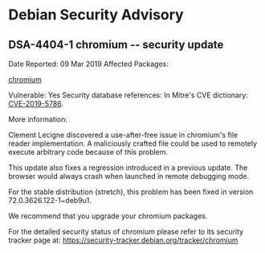 
Debian Security Advisory
========================


DSA-4404-1 chromium -- security update
--------------------------------------



Date Reported:
09 Mar 2019
Affected Packages:

[chromium](https://packages.debian.org/src:chromium)

Vulnerable:
Yes
Security database references:
In Mitre's CVE dictionary: [CVE-2019-5786](https://security-tracker.debian.org/tracker/CVE-2019-5786).  

More information:

Clement Lecigne discovered a use-after-free issue in chromium's file
reader implementation. A maliciously crafted file could be used to
remotely execute arbitrary code because of this problem.


This update also fixes a regression introduced in a previous update. The
browser would always crash when launched in remote debugging mode.


For the stable distribution (stretch), this problem has been fixed in
version 72.0.3626.122-1~deb9u1.


We recommend that you upgrade your chromium packages.


For the detailed security status of chromium please refer to
its security tracker page at:
<https://security-tracker.debian.org/tracker/chromium>





